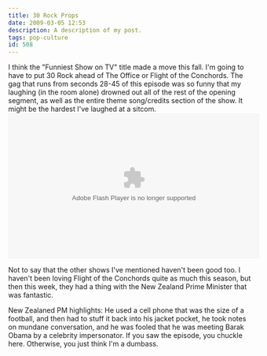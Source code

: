 ```yaml
---
title: 30 Rock Props
date: 2009-03-05 12:53
description: A description of my post.
tags: pop-culture
id: 508
---
```

I think the "Funniest Show on TV" title made a move this fall.  I'm going to have to put 30 Rock ahead of The Office or Flight of the Conchords.  The gag that runs from seconds 28-45 of this episode was so funny that my laughing (in the room alone) drowned out all of the rest of the opening segment, as well as the entire theme song/credits section of the show.  It might be the hardest I've laughed at a sitcom.
<span class="spanEndPreview">&nbsp;</span>
<object width="512" height="296"><param name="movie" value="http://www.hulu.com/embed/B2VU3QfAshTthrbUArq1XA"></param><param name="allowFullScreen" value="true"></param><embed src="http://www.hulu.com/embed/B2VU3QfAshTthrbUArq1XA" type="application/x-shockwave-flash" allowFullScreen="true"  width="512" height="296"></embed></object>

Not to say that the other shows I've mentioned haven't been good too.  I haven't been loving Flight of the Conchords quite as much this season, but then this week, they had a thing with the New Zealand Prime Minister that was fantastic.  

New Zealaned PM highlights:  He used a cell phone that was the size of a football, and then had to stuff it back into his jacket pocket, he took notes on mundane conversation, and he was fooled that he was meeting Barak Obama by a celebrity impersonator.  If you saw the episode, you chuckle here.  Otherwise, you just think I'm a dumbass.
